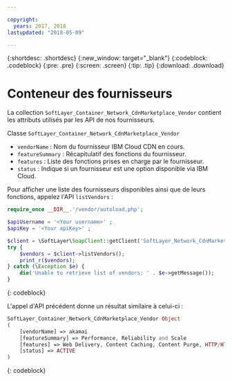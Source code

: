 ```yaml
---

copyright:
  years: 2017, 2018
lastupdated: "2018-05-09"

---
```


{:shortdesc: .shortdesc}
{:new_window: target="_blank"}
{:codeblock: .codeblock}
{:pre: .pre}
{:screen: .screen}
{:tip: .tip}
{:download: .download}

# Conteneur des fournisseurs
La collection `SoftLayer_Container_Network_CdnMarketplace_Vendor` contient les attributs utilisés par les API de nos fournisseurs.


Classe `SoftLayer_Container_Network_CdnMarketplace_Vendor`  
* `vendorName` : Nom du fournisseur IBM Cloud CDN en cours.  
* `featureSummary` : Récapitulatif des fonctions du fournisseur.  
* `features` : Liste des fonctions prises en charge par le fournisseur.  
* `status` : Indique si un fournisseur est une option disponible via IBM Cloud.


Pour afficher une liste des fournisseurs disponibles ainsi que de leurs fonctions, appelez l'API `listVendors` :

```php
require_once __DIR__.'/vendor/autoload.php';

$apiUsername = '<Your username>' ;
$apiKey = '<Your apiKey>' ;

$client = \SoftLayer\SoapClient::getClient('SoftLayer_Network_CdnMarketplace_Vendor', null, $apiUsername, $apiKey);
try {
    $vendors = $client->listVendors();
    print_r($vendors);
} catch (\Exception $e) {
    die('Unable to retrieve list of vendors: ' . $e->getMessage());
}
```
{: codeblock}

L'appel d'API précédent donne un résultat similaire à celui-ci :

```php
SoftLayer_Container_Network_CdnMarketplace_Vendor Object
(
    [vendorName] => akamai
    [featureSummary] => Performance, Reliability and Scale
    [features] => Web Delivery, Content Caching, Content Purge, HTTP/HTTPS Support
    [status] => ACTIVE
)
```
{: codeblock}

